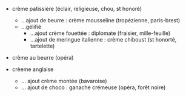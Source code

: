 - crème patissière (éclair, religieuse, chou, st honoré)
	- ...ajout de beurre : crème mousseline (tropézienne, paris-brest)
	- ...gélifié
		- ...ajout crème fouettée : diplomate (fraisier, mille-feuille)
		- ...ajout de meringue italienne : crème chiboust (st honorté, tartelette)

- crème au beurre (opéra)

- crèeme anglaise
	- ... ajout crème montée (bavaroise)
	- ... ajout de choco : ganache crémeuse (opéra, forêt noire)
